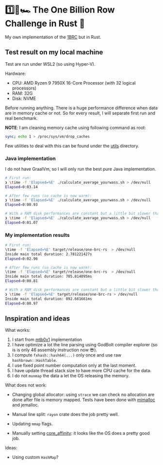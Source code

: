 # 1️⃣🐝🏎️ The One Billion Row Challenge in Rust 🦀

My own implementation of the [1BRC](https://github.com/gunnarmorling/1brc) but in Rust.

## Test result on my local machine

Test are run under WSL2 (so using Hyper-V).

Hardware:

- CPU: AMD Ryzen 9 7950X 16-Core Processor (with 32 logical processors)
- RAM: 32G
- Disk: NVME

Before running anything. There is a huge performance difference when data are in memory cache or not.
So for every result, I will separate first run and real benchmark.

**NOTE**: I am cleaning memory cache using following command as root:

```sh
sync; echo 1 > /proc/sys/vm/drop_caches
```

Few utilities to deal with this can be found under the [utils](./utils/) directory.

### Java implementation

I do not have GraalVm, so I will only run the best pure Java implementation.

```sh
# First run:
❯ \time -f 'Elapsed=%E' ./calculate_average_yourwass.sh > /dev/null
Elapsed=0:03.14

# After few runs (so cache is now warm):
❯ \time -f 'Elapsed=%E' ./calculate_average_yourwass.sh > /dev/null
Elapsed=0:00.93

# With a RAM disk performances are constant but a little bit slower than pure memory cache.
❯ \time -f 'Elapsed=%E' ./calculate_average_yourwass.sh > /dev/null
Elapsed=0:01.07
```

### My implementation results

```sh
# First run:
\time -f 'Elapsed=%E' target/release/one-brc-rs  > /dev/null
Inside main total duration: 2.781221427s
Elapsed=0:02.96

# After few runs (so cache is now warm):
\time -f 'Elapsed=%E' target/release/one-brc-rs  > /dev/null
Inside main total duration: 705.814095ms
Elapsed=0:00.81

# With a RAM disk performances are constant but a little bit slower than pure memory cache.
❯ \time -f 'Elapsed=%E' target/release/one-brc-rs > /dev/null
Inside main total duration: 892.661661ms
Elapsed=0:00.97
```

## Inspiration and ideas

What works:

1. I start from [mtb0x1](https://github.com/mtb0x1/1brc) implementation
2. I have optimize a lot the line parsing using GodBolt compiler explorer (so is is only 46 assembly instruction now 😎).
3. I compute `fxhash::hash64(...)` only once and use raw `hashbrown::HashTable`.
4. I use fixed point number computation only at the last moment.
5. I have update thread stack size to have more CPU cache for the data.
6. I do not `munmap` the data a let the OS releasing the memory.

What does not work:

- Changing global allocator: using `strace` we can check no allocation are done after file is memory mapped.
  Tests have been done with [mimalloc](https://docs.rs/mimalloc/latest/mimalloc/) and jemalloc.

- Manual line split: `rayon` crate does the job pretty well.
- Updating `mmap` flags.
- Manually setting [core_affinity](https://docs.rs/core_affinity/latest/core_affinity/): it looks like the OS does a pretty good job.

Ideas:

- Using custom `HashMap`?
